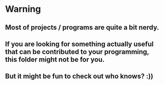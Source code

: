 # Warning

## Most of projects / programs are quite a bit nerdy.

## If you are looking for something actually useful that can be contributed to your programming, this folder might not be for you.

##  But it might be fun to check out who knows? :))
